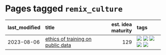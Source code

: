 # Pages tagged `remix_culture`

|last_modified|title|est. idea maturity|tags
|:---|:---|---:|:---|
|2023-08-06|[ethics of training on public data](../ethics_of_public_data.md)|129|[![](https://img.shields.io/badge/tag-ai_ethics-496a1)](../tags/ai_ethics.md) [![](https://img.shields.io/badge/tag-ethics-683f3)](../tags/ethics.md) [![](https://img.shields.io/badge/tag-fair_use-96bcc)](../tags/fair_use.md) [![](https://img.shields.io/badge/tag-philosophy-77485f)](../tags/philosophy.md) [![](https://img.shields.io/badge/tag-remix_culture-e839f4)](../tags/remix_culture.md)|